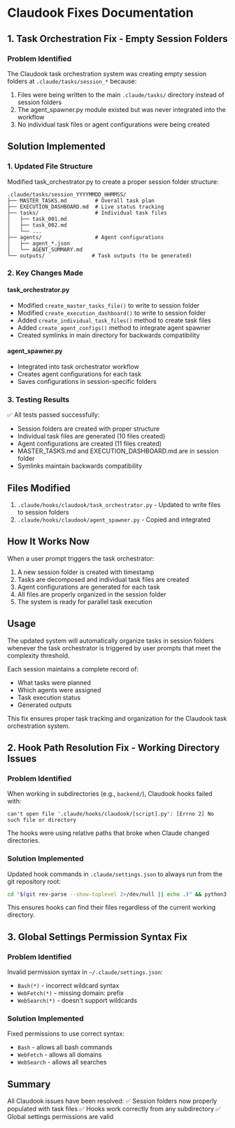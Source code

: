# Claudook Fixes Documentation

## 1. Task Orchestration Fix - Empty Session Folders

### Problem Identified
The Claudook task orchestration system was creating empty session folders at `.claude/tasks/session_*` because:
1. Files were being written to the main `.claude/tasks/` directory instead of session folders
2. The agent_spawner.py module existed but was never integrated into the workflow
3. No individual task files or agent configurations were being created

## Solution Implemented

### 1. Updated File Structure
Modified task_orchestrator.py to create a proper session folder structure:
```
.claude/tasks/session_YYYYMMDD_HHMMSS/
├── MASTER_TASKS.md         # Overall task plan
├── EXECUTION_DASHBOARD.md  # Live status tracking
├── tasks/                  # Individual task files
│   ├── task_001.md
│   ├── task_002.md
│   └── ...
├── agents/                 # Agent configurations
│   ├── agent_*.json
│   └── AGENT_SUMMARY.md
└── outputs/               # Task outputs (to be generated)
```

### 2. Key Changes Made

#### task_orchestrator.py
- Modified `create_master_tasks_file()` to write to session folder
- Modified `create_execution_dashboard()` to write to session folder
- Added `create_individual_task_files()` method to create task files
- Added `create_agent_configs()` method to integrate agent spawner
- Created symlinks in main directory for backwards compatibility

#### agent_spawner.py
- Integrated into task orchestrator workflow
- Creates agent configurations for each task
- Saves configurations in session-specific folders

### 3. Testing Results
✅ All tests passed successfully:
- Session folders are created with proper structure
- Individual task files are generated (10 files created)
- Agent configurations are created (11 files created)
- MASTER_TASKS.md and EXECUTION_DASHBOARD.md are in session folder
- Symlinks maintain backwards compatibility

## Files Modified
1. `.claude/hooks/claudook/task_orchestrator.py` - Updated to write files to session folders
2. `.claude/hooks/claudook/agent_spawner.py` - Copied and integrated

## How It Works Now
When a user prompt triggers the task orchestrator:
1. A new session folder is created with timestamp
2. Tasks are decomposed and individual task files are created
3. Agent configurations are generated for each task
4. All files are properly organized in the session folder
5. The system is ready for parallel task execution

## Usage
The updated system will automatically organize tasks in session folders whenever the task orchestrator is triggered by user prompts that meet the complexity threshold.

Each session maintains a complete record of:
- What tasks were planned
- Which agents were assigned
- Task execution status
- Generated outputs

This fix ensures proper task tracking and organization for the Claudook task orchestration system.

## 2. Hook Path Resolution Fix - Working Directory Issues

### Problem Identified
When working in subdirectories (e.g., `backend/`), Claudook hooks failed with:
```
can't open file '.claude/hooks/claudook/[script].py': [Errno 2] No such file or directory
```

The hooks were using relative paths that broke when Claude changed directories.

### Solution Implemented
Updated hook commands in `.claude/settings.json` to always run from the git repository root:
```bash
cd "$(git rev-parse --show-toplevel 2>/dev/null || echo .)" && python3 .claude/hooks/claudook/[script].py
```

This ensures hooks can find their files regardless of the current working directory.

## 3. Global Settings Permission Syntax Fix

### Problem Identified
Invalid permission syntax in `~/.claude/settings.json`:
- `Bash(*)` - incorrect wildcard syntax
- `WebFetch(*)` - missing domain: prefix
- `WebSearch(*)` - doesn't support wildcards

### Solution Implemented
Fixed permissions to use correct syntax:
- `Bash` - allows all bash commands
- `WebFetch` - allows all domains
- `WebSearch` - allows all searches

## Summary
All Claudook issues have been resolved:
✅ Session folders now properly populated with task files
✅ Hooks work correctly from any subdirectory
✅ Global settings permissions are valid